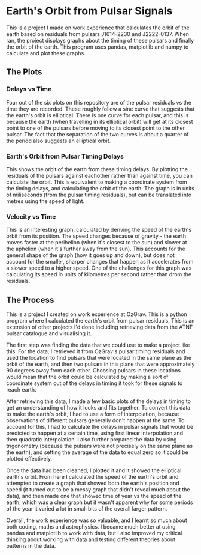 # Earth's Orbit from Pulsar Signals 
This is a project I made on work experience that calculates the orbit of the earth based on residuals from pulsars J1614-2230 and J2222-0137. When ran, the project displays graphs about the timing of these pulsars and finally the orbit of the earth. This program uses pandas, matplotlib and numpy to calculate and plot these graphs.
## The Plots
### Delays vs Time
Four out of the six plots on this repository are of the pulsar residuals vs the time they are recorded. These roughly follow a sine curve that suggests that the earth's orbit is elliptical. There is one curve for each pulsar, and this is because the earth (when travelling in its elliptical orbit) will get at its closest point to one of the pulsars before moving to its closest point to the other pulsar. The fact that the separation of the two curves is about a quarter of the period also suggests an elliptical orbit.
### Earth's Orbit from Pulsar Timing Delays
This shows the orbit of the earth from these timing delays. By plotting the residuals of the pulsars against eachother rather than against time, you can calculate the orbit. This is equivalent to making a coordinate system from the timing delays, and calculating the orbit of the earth. The graph is in units of miliseconds (from the pulsar timing residuals), but can be translated into metres using the speed of light. 
### Velocity vs Time
This is an interesting graph, calculated by deriving the speed of the earth's orbit from its position. The speed changes because of gravity - the earth moves faster at the perihelion (when it's closest to the sun) and slower at the aphelion (when it's further away from the sun). This accounts for the general shape of the graph (how it goes up and down), but does not account for the smaller, sharper changes that happen as it accelerates from a slower speed to a higher speed. One of the challenges for this graph was calculating its speed in units of kilometres per second rather than drom the residuals.
## The Process
This is a project I created on work experience at OzGrav. This is a python program where I calculated the earth's orbit from pulsar residuals. This is an extension of other projects I'd done including retrieving data from the ATNF pulsar catalogue and visualising it. 

The first step was finding the data that we could use to make a project like this. For the data, I retrieved it from OzGrav's pulsar timing residuals and used the location to find pulsars that were located in the same plane as the orbit of the earth, and then two pulsars in this plane that were approximately 90 degrees away from each other. Choosing pulsars in these locations would mean that the orbit could be calculated by making a sort of coordinate system out of the delays in timing it took for these signals to reach earth.

After retrieving this data, I made a few basic plots of the delays in timing to get an understanding of how it looks and fits together. To convert this data to make the earth's orbit, I had to use a form of interpolation, because observations of different pulsars generally don't happen at the same. To account for this, I had to calculate the delays in pulsar signals that would be predicted to happen at a certain time, using first linear interpolation and then quadratic interpolation. I also further prepared the data by using trigonometry (because the pulsars were not precisely on the same plane as the earth), and setting the average of the data to equal zero so it could be plotted effectively.

Once the data had been cleaned, I plotted it and it showed the elliptical earth's orbit. From here I calculated the speed of the earth's orbit and attempted to create a graph that showed both the earth's position and speed (it turned out to be a messy graph that didn't reveal much about the data), and then made one that showed time of year vs the speed of the earth, which was a clear graph but it wasn't apparent why for some periods of the year it varied a lot in small bits of the overall larger pattern.

Overall, the work experience was so valuable, and I learnt so much about both coding, maths and astrophysics. I became much better at using pandas and matplotlib to work with data, but I also improved my critical thinking about working with data and testing different theories about patterns in the data.

